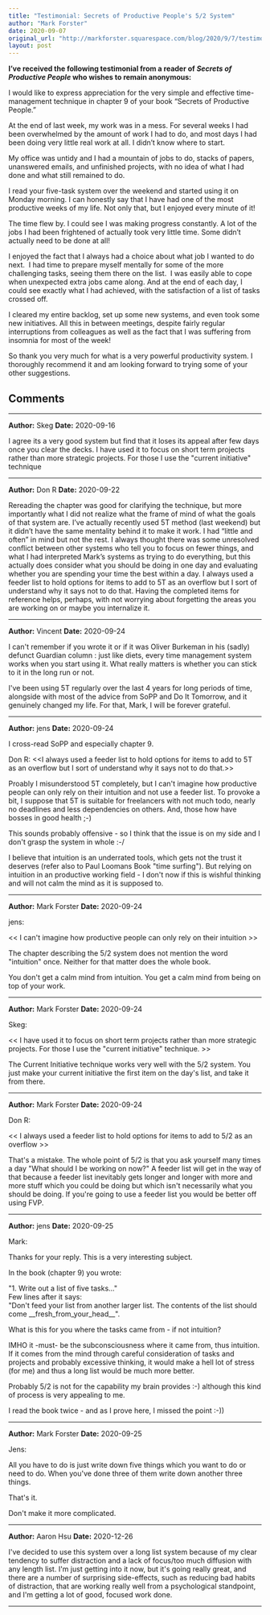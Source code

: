 ```yaml
---
title: "Testimonial: Secrets of Productive People's 5/2 System"
author: "Mark Forster"
date: 2020-09-07
original_url: "http://markforster.squarespace.com/blog/2020/9/7/testimonial-secrets-of-productive-peoples-52-system.html"
layout: post
---
```


**I’ve received the following testimonial from a reader of *Secrets of Productive People* who wishes to remain anonymous:**

I would like to express appreciation for the very simple and effective time-management technique in chapter 9 of your book “Secrets of Productive People.”

At the end of last week, my work was in a mess. For several weeks I had been overwhelmed by the amount of work I had to do, and most days I had been doing very little real work at all. I didn’t know where to start.

My office was untidy and I had a mountain of jobs to do, stacks of papers, unanswered emails, and unfinished projects, with no idea of what I had done and what still remained to do.

I read your five-task system over the weekend and started using it on Monday morning. I can honestly say that I have had one of the most productive weeks of my life. Not only that, but I enjoyed every minute of it!

The time flew by. I could see I was making progress constantly. A lot of the jobs I had been frightened of actually took very little time. Some didn’t actually need to be done at all!

I enjoyed the fact that I always had a choice about what job I wanted to do next.  I had time to prepare myself mentally for some of the more challenging tasks, seeing them there on the list.  I was easily able to cope when unexpected extra jobs came along. And at the end of each day, I could see exactly what I had achieved, with the satisfaction of a list of tasks crossed off.

I cleared my entire backlog, set up some new systems, and even took some new initiatives. All this in between meetings, despite fairly regular interruptions from colleagues as well as the fact that I was suffering from insomnia for most of the week!

So thank you very much for what is a very powerful productivity system. I thoroughly recommend it and am looking forward to trying some of your other suggestions.


## Comments

---

**Author:** Skeg
**Date:** 2020-09-16

I agree its a very good system but find that it loses its appeal after few days once you clear the decks. I have used it to focus on short term projects rather than more strategic projects. For those I use the "current initiative" technique

---

**Author:** Don R
**Date:** 2020-09-22

Rereading the chapter was good for clarifying the technique, but more importantly what I did not realize what the frame of mind of what the goals of that system are. I’ve actually recently used 5T method (last weekend) but it didn’t have the same mentality behind it to make it work. I had “little and often” in mind but not the rest. I always thought there was some unresolved conflict between other systems who tell you to focus on fewer things, and what I had interpreted Mark’s systems as trying to do everything, but this actually does consider what you should be doing in one day and evaluating whether you are spending your time the best within a day. I always used a feeder list to hold options for items to add to 5T as an overflow but I sort of understand why it says not to do that. Having the completed items for reference helps, perhaps, with not worrying about forgetting the areas you are working on or maybe you internalize it.

---

**Author:** Vincent
**Date:** 2020-09-24

I can't remember if you wrote it or if it was Oliver Burkeman in his (sadly) defunct Guardian column : just like diets, every time management system works when you start using it. What really matters is whether you can stick to it in the long run or not.  
  
I've been using 5T regularly over the last 4 years for long periods of time, alongside with most of the advice from SoPP and Do It Tomorrow, and it genuinely changed my life. For that, Mark, I will be forever grateful.

---

**Author:** jens
**Date:** 2020-09-24

I cross-read SoPP and especially chapter 9.  
  
Don R: <<I always used a feeder list to hold options for items to add to 5T as an overflow but I sort of understand why it says not to do that.>>  
  
Proably I misunderstood 5T completely, but I can't imagine how productive people can only rely on their intuition and not use a feeder list. To provoke a bit, I suppose that 5T is suitable for freelancers with not much todo, nearly no deadlines and less dependencies on others. And, those how have bosses in good health ;-)  
  
This sounds probably offensive - so I think that the issue is on my side and I don't grasp the system in whole :-/  
  
I believe that intuition is an underrated tools, which gets not the trust it deserves (refer also to Paul Loomans Book "time surfing"). But relying on intuition in an productive working field - I don't now if this is wishful thinking and will not calm the mind as it is supposed to.

---

**Author:** Mark Forster
**Date:** 2020-09-24

jens:  
  
<< I can't imagine how productive people can only rely on their intuition >>  
  
The chapter describing the 5/2 system does not mention the word "intuition" once. Neither for that matter does the whole book.  
  
You don't get a calm mind from intuition. You get a calm mind from being on top of your work.

---

**Author:** Mark Forster
**Date:** 2020-09-24

Skeg:  
  
<< I have used it to focus on short term projects rather than more strategic projects. For those I use the "current initiative" technique. >>  
  
The Current Initiative technique works very well with the 5/2 system. You just make your current initiative the first item on the day's list, and take it from there.

---

**Author:** Mark Forster
**Date:** 2020-09-24

Don R:  
  
<< I always used a feeder list to hold options for items to add to 5/2 as an overflow >>  
  
That's a mistake. The whole point of 5/2 is that you ask yourself many times a day "What should I be working on now?" A feeder list will get in the way of that because a feeder list inevitably gets longer and longer with more and more stuff which you could be doing but which isn't necessarily what you should be doing. If you're going to use a feeder list you would be better off using FVP.

---

**Author:** jens
**Date:** 2020-09-25

Mark:  
  
Thanks for your reply. This is a very interesting subject.  
  
In the book (chapter 9) you wrote:  
  
"1. Write out a list of five tasks..."  
Few lines after it says:  
"Don't feed your list from another larger list. The contents of the list should come \_\_fresh\_from\_your\_head\_\_".  
  
What is this for you where the tasks came from - if not intuition?   
  
IMHO it -must- be the subconsciousness where it came from, thus intuition. If it comes from the mind through careful consideration of tasks and projects and probably excessive thinking, it would make a hell lot of stress (for me) and thus a long list would be much more better.   
  
Probably 5/2 is not for the capability my brain provides :-) although this kind of process is very appealing to me.  
  
I read the book twice - and as I prove here, I missed the point :-))

---

**Author:** Mark Forster
**Date:** 2020-09-25

Jens:  
  
All you have to do is just write down five things which you want to do or need to do. When you've done three of them write down another three things.  
  
That's it.  
  
Don't make it more complicated.

---

**Author:** Aaron Hsu
**Date:** 2020-12-26

I've decided to use this system over a long list system because of my clear tendency to suffer distraction and a lack of focus/too much diffusion with any length list. I'm just getting into it now, but it's going really great, and there are a number of surprising side-effects, such as reducing bad habits of distraction, that are working really well from a psychological standpoint, and I'm getting a lot of good, focused work done.

---
